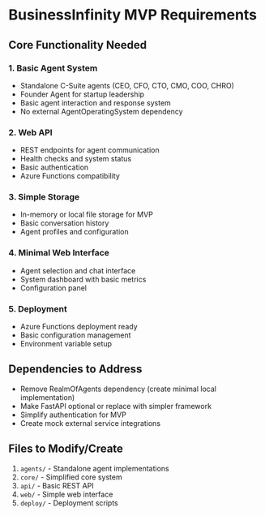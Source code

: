 # BusinessInfinity MVP Requirements

## Core Functionality Needed

### 1. Basic Agent System
- Standalone C-Suite agents (CEO, CFO, CTO, CMO, COO, CHRO)
- Founder Agent for startup leadership
- Basic agent interaction and response system
- No external AgentOperatingSystem dependency

### 2. Web API
- REST endpoints for agent communication
- Health checks and system status
- Basic authentication
- Azure Functions compatibility

### 3. Simple Storage
- In-memory or local file storage for MVP
- Basic conversation history
- Agent profiles and configuration

### 4. Minimal Web Interface
- Agent selection and chat interface
- System dashboard with basic metrics
- Configuration panel

### 5. Deployment
- Azure Functions deployment ready
- Basic configuration management
- Environment variable setup

## Dependencies to Address
- Remove RealmOfAgents dependency (create minimal local implementation)
- Make FastAPI optional or replace with simpler framework
- Simplify authentication for MVP
- Create mock external service integrations

## Files to Modify/Create
1. `agents/` - Standalone agent implementations
2. `core/` - Simplified core system
3. `api/` - Basic REST API
4. `web/` - Simple web interface
5. `deploy/` - Deployment scripts